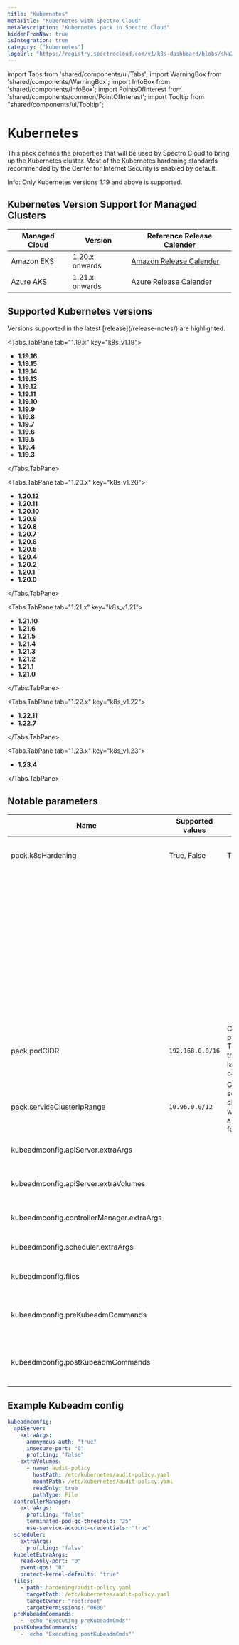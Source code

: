 ```yaml
---
title: "Kubernetes"
metaTitle: "Kubernetes with Spectro Cloud"
metaDescription: "Kubernetes pack in Spectro Cloud"
hiddenFromNav: true
isIntegration: true
category: ["kubernetes"]
logoUrl: "https://registry.spectrocloud.com/v1/k8s-dashboard/blobs/sha256:2de5d88b2573af42d4cc269dff75744c4174ce47cbbeed5445e51a2edd8b7429?type=image/png"
---
```


import Tabs from 'shared/components/ui/Tabs';
import WarningBox from 'shared/components/WarningBox';
import InfoBox from 'shared/components/InfoBox';
import PointsOfInterest from 'shared/components/common/PointOfInterest';
import Tooltip from "shared/components/ui/Tooltip";

# Kubernetes

This pack defines the properties that will be used by Spectro Cloud to bring up the Kubernetes cluster. Most of the Kubernetes hardening standards recommended by the Center for Internet Security is enabled by default.

<WarningBox>
Info: Only Kubernetes versions 1.19 and above is supported.
</WarningBox>

## Kubernetes Version Support for Managed Clusters

|Managed Cloud|Version |Reference Release Calender|
|-------------|--------|--------------------------|
|Amazon EKS   | 1.20.x onwards|[Amazon Release Calender](https://docs.aws.amazon.com/eks/latest/userguide/kubernetes-versions.html#:~:text=.-,Amazon%20EKS%20Kubernetes%20release%20calendar,-Note)
|Azure AKS    |1.21.x onwards|[Azure Release Calender](https://docs.microsoft.com/en-us/azure/aks/supported-kubernetes-versions?tabs=azure-cli#aks-kubernetes-release-calendar)|        

## Supported Kubernetes versions

<InfoBox>
Versions supported in the latest [release](/release-notes/) are highlighted.
</InfoBox>

<Tabs>
 
<Tabs.TabPane tab="1.19.x" key="k8s_v1.19">

- **1.19.16**
- **1.19.15**
- **1.19.14**
- **1.19.13**
- **1.19.12**
- **1.19.11**
- **1.19.10**
- **1.19.9**
- **1.19.8**
- **1.19.7**
- **1.19.6**
- **1.19.5**
- **1.19.4**
- **1.19.3**

</Tabs.TabPane>

<Tabs.TabPane tab="1.20.x" key="k8s_v1.20">

- **1.20.12**
- **1.20.11**
- **1.20.10**
- **1.20.9**
- **1.20.8**
- **1.20.7**
- **1.20.6**
- **1.20.5**
- **1.20.4**
- **1.20.2**
- **1.20.1**
- **1.20.0**

</Tabs.TabPane>

<Tabs.TabPane tab="1.21.x" key="k8s_v1.21">

- **1.21.10**
- **1.21.6**
- **1.21.5**
- **1.21.4**
- **1.21.3**
- **1.21.2**
- **1.21.1**
- **1.21.0**

</Tabs.TabPane>

<Tabs.TabPane tab="1.22.x" key="k8s_v1.22">

- **1.22.11**
- **1.22.7**

</Tabs.TabPane>

<Tabs.TabPane tab="1.23.x" key="k8s_v1.23">

- **1.23.4**

</Tabs.TabPane>

</Tabs>

## Notable parameters

| Name                                      | Supported values | Default value                                                                                           | Description                                                                                                                       |
| ----------------------------------------- | ---------------- | ------------------------------------------------------------------------------------------------------- | --------------------------------------------------------------------------------------------------------------------------------- |
| pack.k8sHardening                         | True, False      | True                                                                                                    | Flag to decide if Kubernetes hardening should be applied.                                                                         |
|                                           |                  |                                                                                                         | When set to True, additional flags configured in `kubeadmconfig` will be honored and will be set to the corresponding components. |
|                                           |                  |                                                                                                         | When set to True, additional flags configured in kubeadmconfig will be honored and will be set to the corresponding components.   |
| pack.podCIDR                              | `192.168.0.0/16` | CIDR range for the pod networking. This should match the networking layer property `calicoNetworkCIDR`. | CIDR range for Pods in cluster                                                                                                    |
| pack.serviceClusterIpRange                | `10.96.0.0/12`   | CIDR range for the services. This should not overlap with any IP ranges assigned to nodes for pods.     | CIDR range for Services in the Cluster                                                                                            |
| kubeadmconfig.apiServer.extraArgs         |                  |                                                                                                         | List of additional apiServer flags to be set                                                                                      |
| kubeadmconfig.apiServer.extraVolumes      |                  |                                                                                                         | List of additional volumes to be mounted on apiServer                                                                             |
| kubeadmconfig.controllerManager.extraArgs |                  |                                                                                                         | List of additional ControllerManager flags to be set                                                                              |
| kubeadmconfig.scheduler.extraArgs         |                  |                                                                                                         | List of additional Kube Scheduler flags to be set                                                                                 |
| kubeadmconfig.files                       |                  |                                                                                                         | List of additional files to be copied over to the nodes                                                                           |
| kubeadmconfig.preKubeadmCommands          |                  |                                                                                                         | List of additional commands to be executed **before** kubeadm commands are run                                                    |
| kubeadmconfig.postKubeadmCommands         |                  |                                                                                                         | List of additional commands to be executed **after** kubeadm commands are run                                                     |

## Example Kubeadm config

```yaml
kubeadmconfig:
  apiServer:
    extraArgs:
      anonymous-auth: "true"
      insecure-port: "0"
      profiling: "false"
    extraVolumes:
      - name: audit-policy
        hostPath: /etc/kubernetes/audit-policy.yaml
        mountPath: /etc/kubernetes/audit-policy.yaml
        readOnly: true
        pathType: File
  controllerManager:
    extraArgs:
      profiling: "false"
      terminated-pod-gc-threshold: "25"
      use-service-account-credentials: "true"
  scheduler:
    extraArgs:
      profiling: "false"
  kubeletExtraArgs:
    read-only-port: "0"
    event-qps: "0"
    protect-kernel-defaults: "true"
  files:
    - path: hardening/audit-policy.yaml
      targetPath: /etc/kubernetes/audit-policy.yaml
      targetOwner: "root:root"
      targetPermissions: "0600"
  preKubeadmCommands:
    - 'echo "Executing preKubeadmCmds"'
  postKubeadmCommands:
    - 'echo "Executing postKubeadmCmds"'
```
